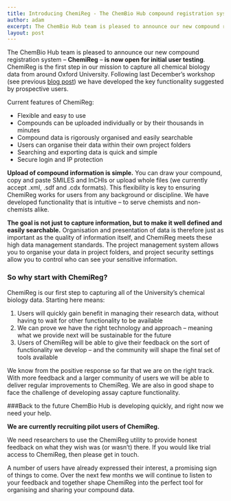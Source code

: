 ```yaml
---
title: Introducing ChemiReg - The ChemBio Hub compound registration system
author: adam
excerpt: The ChemBio Hub team is pleased to announce our new compound registration system ChemiReg is now open for initial user testing
layout: post
---
```


The ChemBio Hub team is pleased to announce our new compound registration system – **ChemiReg** – **is now open for initial user testing**. ChemiReg is the first step in our mission to capture all chemical biology data from around Oxford University. Following last December’s workshop (see previous [blog post](https://chembiohub.ox.ac.uk/blog/2014/12/15/registration-workshop.html "Workshop on recording and managing data related to small molecules - 9th December 2014")) we have developed the key functionality suggested by prospective users. 

Current features of ChemiReg:
-	Flexible and easy to use
-	Compounds can be uploaded individually or by their thousands in minutes
-	Compound data is rigorously organised and easily searchable
-	Users can organise their data within their own project folders
-	Searching and exporting data is quick and simple
-	Secure login and IP protection

**Upload of compound information is simple.** You can draw your compound, copy and paste SMILES and InCHIs or upload whole files (we currently accept .xml, .sdf and .cdx formats). This flexibility is key to ensuring ChemiReg works for users from any background or discipline. We have developed functionality that is intuitive – to serve chemists and non-chemists alike.

**The goal is not just to capture information, but to make it well defined and easily searchable.** Organisation and presentation of data is therefore just as important as the quality of information itself, and ChemiReg meets these high data management standards. The project management system allows you to organise your data in project folders, and project security settings allow you to control who can see your sensitive information.

### So why start with ChemiReg?
ChemiReg is our first step to capturing all of the University’s chemical biology data.
Starting here means:

1.	Users will  quickly gain benefit in managing their research data, without having to wait for other functionality to be available
2.	We can prove we have the right technology and approach – meaning what we provide next will be sustainable for the future
3.	Users of ChemiReg will be able to give their feedback on the sort of functionality we develop – and the community will shape the final set of tools available

We know from the positive response so far that we are on the right track.  With more feedback and a larger community of users we will be able to deliver regular improvements to ChemiReg. We are also in good shape to face the challenge of developing assay capture functionality.

###Back to the future
ChemBio Hub is developing quickly, and right now we need your help.

**We are currently recruiting pilot users of ChemiReg.**

We need researchers to use the ChemiReg utility to provide honest feedback on what they wish was (or wasn’t) there. If you would like trial access to ChemiReg, then please get in touch. 

A number of users have already expressed their interest, a promising sign of things to come. Over the next few months we will continue to listen to your feedback and together shape ChemiReg into the perfect tool for organising and sharing your compound data.